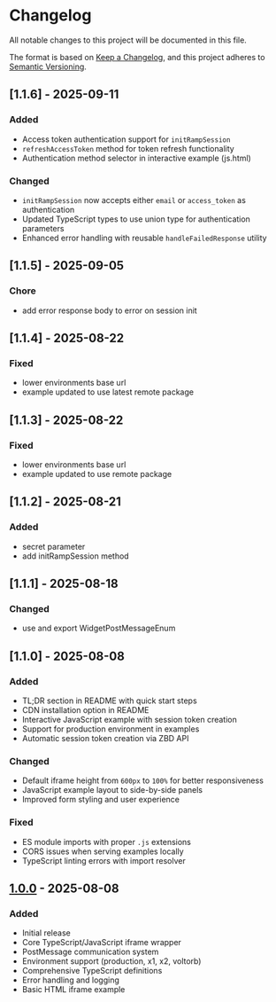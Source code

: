 # Changelog
All notable changes to this project will be documented in this file.

The format is based on [Keep a Changelog](https://keepachangelog.com/en/1.0.0/),
and this project adheres to [Semantic Versioning](https://semver.org/spec/v2.0.0.html).

## [1.1.6] - 2025-09-11
### Added
- Access token authentication support for `initRampSession`
- `refreshAccessToken` method for token refresh functionality
- Authentication method selector in interactive example (js.html)

### Changed
- `initRampSession` now accepts either `email` or `access_token` as authentication
- Updated TypeScript types to use union type for authentication parameters
- Enhanced error handling with reusable `handleFailedResponse` utility

## [1.1.5] - 2025-09-05
### Chore
- add error response body to error on session init

## [1.1.4] - 2025-08-22
### Fixed
- lower environments base url
- example updated to use latest remote package

## [1.1.3] - 2025-08-22
### Fixed
- lower environments base url
- example updated to use remote package

## [1.1.2] - 2025-08-21
### Added
- secret parameter
- add initRampSession method

## [1.1.1] - 2025-08-18
### Changed
- use and export WidgetPostMessageEnum

## [1.1.0] - 2025-08-08
### Added
- TL;DR section in README with quick start steps
- CDN installation option in README
- Interactive JavaScript example with session token creation
- Support for production environment in examples
- Automatic session token creation via ZBD API

### Changed
- Default iframe height from `600px` to `100%` for better responsiveness
- JavaScript example layout to side-by-side panels
- Improved form styling and user experience

### Fixed
- ES module imports with proper `.js` extensions
- CORS issues when serving examples locally
- TypeScript linting errors with import resolver

## [1.0.0] - 2025-08-08
### Added
- Initial release
- Core TypeScript/JavaScript iframe wrapper
- PostMessage communication system
- Environment support (production, x1, x2, voltorb)
- Comprehensive TypeScript definitions
- Error handling and logging
- Basic HTML iframe example

[Unreleased]: https://github.com/zbdpay/ramp-ts/compare/v1.0.0...HEAD
[1.0.0]: https://github.com/zbdpay/ramp-ts/releases/tag/v1.0.0
